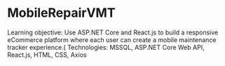 # MobileRepairVMT
Learning objective: Use ASP.NET Core and React.js to build a responsive eCommerce platform where each user can create a mobile maintenance tracker experience.(  Technologies: MSSQL, ASP.NET Core Web API, React.js, HTML, CSS, Axios

